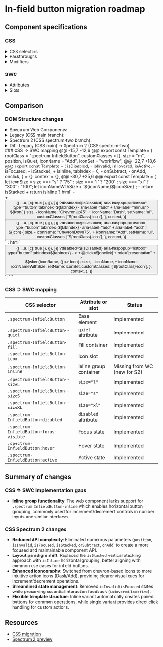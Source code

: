 # In-field button migration roadmap

## Component specifications

### CSS

<details>
<summary>CSS selectors</summary>

- `.spectrum-InfieldButton`
- `.spectrum-InfieldButton--quiet`
- `.spectrum-InfieldButton--quiet:disabled`
- `.spectrum-InfieldButton--quiet:not(:disabled):active`
- `.spectrum-InfieldButton--quiet:not(:disabled):focus-visible`
- `.spectrum-InfieldButton--quiet:not(:disabled):hover`
- `.spectrum-InfieldButton-fill`
- `.spectrum-InfieldButton-icon`
- `.spectrum-InfieldButton-inline`
- `.spectrum-InfieldButton-inline .spectrum-InfieldButton`
- `.spectrum-InfieldButton-inline > .spectrum-InfieldButton.spectrum-InfieldButton--sizeS`
- `.spectrum-InfieldButton.spectrum-InfieldButton--quiet`
- `.spectrum-InfieldButton.spectrum-InfieldButton--quiet:disabled`
- `.spectrum-InfieldButton.spectrum-InfieldButton--sizeL`
- `.spectrum-InfieldButton.spectrum-InfieldButton--sizeS`
- `.spectrum-InfieldButton.spectrum-InfieldButton--sizeXL`
- `.spectrum-InfieldButton:active`
- `.spectrum-InfieldButton:disabled`
- `.spectrum-InfieldButton:focus-visible`
- `.spectrum-InfieldButton:hover`
- `.spectrum-InfieldButton:not(:disabled):active`
- `.spectrum-InfieldButton:not(:disabled):focus-visible`
- `.spectrum-InfieldButton:not(:disabled):hover`

</details>

<details>
<summary>Passthroughs</summary>

None found for this component.

</details>

<details>
<summary>Modifiers</summary>

- `--mod-infield-button-background-color`
- `--mod-infield-button-background-color-disabled`
- `--mod-infield-button-background-color-down`
- `--mod-infield-button-background-color-down-disabled`
- `--mod-infield-button-background-color-down-quiet`
- `--mod-infield-button-background-color-hover`
- `--mod-infield-button-background-color-hover-disabled`
- `--mod-infield-button-background-color-hover-quiet`
- `--mod-infield-button-background-color-quiet`
- `--mod-infield-button-background-color-quiet-disabled`
- `--mod-infield-button-border-radius`
- `--mod-infield-button-edge-to-fill`
- `--mod-infield-button-field-edge-to-icon`
- `--mod-infield-button-fill-justify-content`
- `--mod-infield-button-fill-padding`
- `--mod-infield-button-height`
- `--mod-infield-button-icon-color`
- `--mod-infield-button-icon-color-disabled`
- `--mod-infield-button-icon-color-down`
- `--mod-infield-button-icon-color-down-disabled`
- `--mod-infield-button-icon-color-hover`
- `--mod-infield-button-icon-color-hover-disabled`
- `--mod-infield-button-side-edge-to-fill`
- `--mod-infield-button-width`

</details>

### SWC

<details>
<summary>Attributes</summary>

- `block` (String) - Vertical stack position: 'start' or 'end'
- `inline` (String) - Horizontal group position: 'start' or 'end'
- `quiet` (Boolean) - Whether the button is in quiet variant

</details>

<details>
<summary>Slots</summary>

- Default slot - Icon content for the button

</details>

## Comparison

### DOM Structure changes

<details>
<summary>Spectrum Web Components:</summary>

```html
<button class="spectrum-InfieldButton">
    <div class="fill">
        <slot></slot>
    </div>
</button>
```

</details>

<details>
<summary>Legacy (CSS main branch):</summary>

```html
<button class="spectrum-InfieldButton spectrum-InfieldButton--sizeM">
    <div class="spectrum-InfieldButton-fill">
        <sp-icon-add class="spectrum-InfieldButton-icon"></sp-icon-add>
    </div>
</button>
```

</details>

<details>
<summary>Spectrum 2 (CSS spectrum-two branch):</summary>

```html
<button class="spectrum-InfieldButton spectrum-InfieldButton--sizeM">
    <div class="spectrum-InfieldButton-fill">
        <sp-icon-add class="spectrum-InfieldButton-icon"></sp-icon-add>
    </div>
</button>
```

</details>

<details>
<summary>Diff: Legacy (CSS main) → Spectrum 2 (CSS spectrum-two)</summary>

### HTML Output Comparison

**Legacy (CSS main branch) - Single button:**

```html
<button
    class="spectrum-InfieldButton spectrum-InfieldButton--sizeM"
    aria-haspopup="listbox"
    type="button"
    tabindex="0"
>
    <div class="spectrum-InfieldButton-fill">
        <sp-icon-add class="spectrum-InfieldButton-icon"></sp-icon-add>
    </div>
</button>
```

**Legacy (CSS main branch) - Stacked buttons:**

```html
<button
    class="spectrum-InfieldButton spectrum-InfieldButton--sizeM spectrum-InfieldButton--top"
    aria-haspopup="listbox"
    type="button"
    tabindex="0"
    aria-label="add"
>
    <div class="spectrum-InfieldButton-fill">
        <sp-icon-chevronup75
            class="spectrum-InfieldButton-icon"
        ></sp-icon-chevronup75>
    </div>
</button>
<button
    class="spectrum-InfieldButton spectrum-InfieldButton--sizeM spectrum-InfieldButton--bottom"
    aria-haspopup="listbox"
    type="button"
    tabindex="0"
    aria-label="add"
>
    <div class="spectrum-InfieldButton-fill">
        <sp-icon-chevrondown75
            class="spectrum-InfieldButton-icon"
        ></sp-icon-chevrondown75>
    </div>
</button>
```

**Spectrum 2 (CSS spectrum-two branch) - Single button:**

```html
<button
    class="spectrum-InfieldButton spectrum-InfieldButton--sizeM"
    aria-haspopup="listbox"
    type="button"
    tabindex="0"
    role="presentation"
>
    <div class="spectrum-InfieldButton-fill">
        <sp-icon-add100 class="spectrum-InfieldButton-icon"></sp-icon-add100>
    </div>
</button>
```

**Spectrum 2 (CSS spectrum-two branch) - Inline buttons:**

```html
<div class="spectrum-InfieldButton-inline">
    <button
        class="spectrum-InfieldButton spectrum-InfieldButton--sizeM"
        aria-haspopup="listbox"
        type="button"
        tabindex="0"
        aria-label="minus"
    >
        <div class="spectrum-InfieldButton-fill">
            <sp-icon-dash class="spectrum-InfieldButton-icon"></sp-icon-dash>
        </div>
    </button>
    <button
        class="spectrum-InfieldButton spectrum-InfieldButton--sizeM"
        aria-haspopup="listbox"
        type="button"
        tabindex="0"
        aria-label="add"
    >
        <div class="spectrum-InfieldButton-fill">
            <sp-icon-add class="spectrum-InfieldButton-icon"></sp-icon-add>
        </div>
    </button>
</div>
```

### Key Changes in HTML Structure

1. **Layout paradigm shift**: Replaced `isStacked` vertical stacking with `isInline` horizontal grouping
2. **Enhanced iconography**:
    - Single button: Uses size-specific icon names (e.g., `Add100` instead of `Add`)
    - Inline buttons: Switched from chevron icons to more intuitive action icons (`Dash`/`Add`)
3. **Simplified state management**: Removed `isInvalid` and `isFocused` states while preserving `isHovered`/`isActive`
4. **Improved accessibility**: Added `role="presentation"` for single buttons and proper `aria-label` differentiation for inline buttons
5. **Container structure**: Inline variant wraps buttons in `spectrum-InfieldButton-inline` container

</details>
### CSS => SWC mapping
@@ -15,7 +12,6 @@ export const Template = (
 		rootClass = "spectrum-InfieldButton",
 		customClasses = [],
 		size = "m",
-		position,
 		isQuiet,
 		iconName = "Add",
 		iconSet = "workflow",
@@ -22,7 +18,6 @@ export const Template = (
 		isDisabled,
-		isInvalid,
 		isHovered,
 		isActive,
-		isFocused,
-		isStacked,
+		isInline,
 		tabIndex = 0,
-		onSubtract,
-		onAdd,
 		onclick,
 	} = {},
 	context = {},
@@ -30,7 +25,6 @@ export const Template = (
 	let iconSize = size === "s" ? "75" : size === "l" ? "200" : size === "xl" ? "300" : "100";
 	let iconNameWithSize = `${iconName}${iconSize}`;
-	return isStacked
+	return isInline
 		? html`
-			<div class="${rootClass}-inline">
+			<div class="${rootClass}-inline">
 			<button
 				class=${classMap({
 					[rootClass]: true,
 					[`${rootClass}--size${size?.toUpperCase()}`]:
 						typeof size !== "undefined",
-					[`${rootClass}--top`]: typeof position !== "undefined",
 					[`${rootClass}--quiet`]: isQuiet,
-					"is-invalid": isInvalid,
 					"is-hover": isHovered,
 					"is-active": isActive,
-					"is-focus-visible": isFocused,
 					...customClasses.reduce((a, c) => ({ ...a, [c]: true }), {}),
 					})}
 					?disabled=${isDisabled}
 					aria-haspopup="listbox"
 					type="button"
 					tabindex=${tabIndex}
-					aria-label="add"
+					aria-label="minus"
 					>
 					<div class="${rootClass}-fill">
 						${Icon(
 							{
 								size,
-								iconName: "ChevronUp75",
+								iconName: "Dash",
 								setName: "ui",
 								customClasses: [`${rootClass}-icon`],
 							},
 							context,
 						)}
 					</div>
 				</button>
 				<button
 					class=${classMap({
 						[rootClass]: true,
 						[`${rootClass}--size${size?.toUpperCase()}`]:
 							typeof size !== "undefined",
-						[`${rootClass}--bottom`]: typeof position !== "end",
+						[`${rootClass}--quiet`]: isQuiet,
 						"is-hover": isHovered,
 						"is-active": isActive,
-						"is-focus-visible": isFocused,
 						...customClasses.reduce((a, c) => ({ ...a, [c]: true }), {}),
 					})}
 					?disabled=${isDisabled}
 					aria-haspopup="listbox"
 					type="button"
 					tabindex=${tabIndex}
-					aria-label="add"
+					aria-label="add"
 				>
 					<div class="${rootClass}-fill">
 						${Icon(
 							{
 								size,
-								iconName: "ChevronDown75",
+								iconName: "Add",
 								setName: "ui",
 								customClasses: [`${rootClass}-icon`],
 							},
 							context,
 						)}
 					</div>
 				</button>
 			</div>
 			`
 		: html`
 				<button
 					class=${classMap({
 						[rootClass]: true,
 						[`${rootClass}--size${size?.toUpperCase()}`]:
 							typeof size !== "undefined",
-						[`${rootClass}--${position}`]: typeof position !== "undefined",
 						[`${rootClass}--quiet`]: isQuiet,
 						"is-hover": isHovered,
 						"is-active": isActive,
-						"is-focus-visible": isFocused,
 						...customClasses.reduce((a, c) => ({ ...a, [c]: true }), {}),
 					})}
 					?disabled=${isDisabled}
 					aria-haspopup="listbox"
 					type="button"
 					tabindex=${tabIndex}
-				>
+					@click=${onclick}
+					role="presentation"
+				>
 					<div class="${rootClass}-fill">
 						${when(iconName, () =>
 							Icon(
 								{
 									size,
-									iconName,
+									iconName: iconNameWithSize,
 									setName: iconSet,
 									customClasses: [`${rootClass}-icon`],
 								},
 								context,
 							),
 						)}
 					</div>
 				</button>
 			`;
```

</details>

### CSS => SWC mapping

| CSS selector                            | Attribute or slot      | Status                       |
| --------------------------------------- | ---------------------- | ---------------------------- |
| `.spectrum-InfieldButton`               | Base element           | Implemented                  |
| `.spectrum-InfieldButton--quiet`        | `quiet` attribute      | Implemented                  |
| `.spectrum-InfieldButton-fill`          | Fill container         | Implemented                  |
| `.spectrum-InfieldButton-icon`          | Icon slot              | Implemented                  |
| `.spectrum-InfieldButton-inline`        | Inline group container | Missing from WC (new for S2) |
| `.spectrum-InfieldButton--sizeL`        | `size="l"`             | Implemented                  |
| `.spectrum-InfieldButton--sizeS`        | `size="s"`             | Implemented                  |
| `.spectrum-InfieldButton--sizeXL`       | `size="xl"`            | Implemented                  |
| `.spectrum-InfieldButton:disabled`      | `disabled` attribute   | Implemented                  |
| `.spectrum-InfieldButton:focus-visible` | Focus state            | Implemented                  |
| `.spectrum-InfieldButton:hover`         | Hover state            | Implemented                  |
| `.spectrum-InfieldButton:active`        | Active state           | Implemented                  |

## Summary of changes

### CSS => SWC implementation gaps

- **Inline group functionality**: The web component lacks support for `.spectrum-InfieldButton-inline` which enables horizontal button grouping, commonly used for increment/decrement controls in number inputs and similar interfaces.

### CSS Spectrum 2 changes

- **Reduced API complexity**: Eliminated numerous parameters (`position`, `isInvalid`, `isFocused`, `isStacked`, `onSubtract`, `onAdd`) to create a more focused and maintainable component API.
- **Layout paradigm shift**: Replaced the `isStacked` vertical stacking approach with `isInline` horizontal grouping, better aligning with common use cases for infield buttons.
- **Enhanced iconography**: Switched from chevron-based icons to more intuitive action icons (Dash/Add), providing clearer visual cues for increment/decrement operations.
- **Streamlined state management**: Removed `isInvalid`/`isFocused` states while preserving essential interaction feedback (`isHovered`/`isActive`).
- **Flexible template structure**: Inline variant automatically creates paired buttons for common operations, while single variant provides direct click handling for custom actions.

## Resources

- [CSS migration](https://github.com/adobe/spectrum-css/pull/3642)
- [Spectrum 2 preview](https://spectrumcss.z13.web.core.windows.net/pr-2352/index.html?path=/docs/components-in-field-button--docs)

